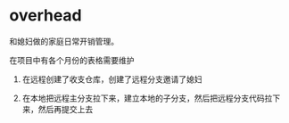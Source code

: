 # overhead
和媳妇做的家庭日常开销管理。

在项目中有各个月份的表格需要维护

1. 在远程创建了收支仓库，创建了远程分支邀请了媳妇

2. 在本地把远程主分支拉下来，建立本地的子分支，然后把远程分支代码拉下来，然后再提交上去
